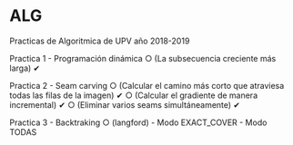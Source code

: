 # ALG
Practicas de Algoritmica de UPV año 2018-2019

Practica 1 - Programación dinámica
	○ (La subsecuencia creciente más larga) ✔

Practica 2 - Seam carving
	○ (Calcular el camino más corto que atraviesa todas las filas de la imagen) ✔
	○ (Calcular el gradiente de manera incremental) ✔
	○ (Eliminar varios seams simultáneamente) ✔

Practica 3 - Backtraking
	○ (langford)
		- Modo EXACT_COVER
		- Modo TODAS


